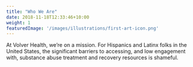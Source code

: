 ```yaml
---
title: "Who We Are"
date: 2018-11-18T12:33:46+10:00
weight: 1
featuredImage: '/images/illustrations/first-art-icon.png'
---
```


At Volver Health, we’re on a mission. For Hispanics and Latinx folks in the United States, the significant barriers to accessing, and low engagement with, substance abuse treatment and recovery resources is shameful.
